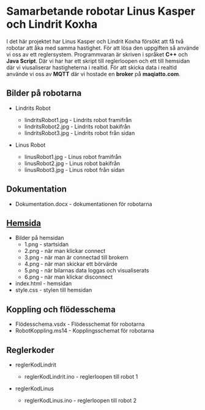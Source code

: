# Samarbetande robotar Linus Kasper och Lindrit Koxha

I det här projektet har Linus Kasper och Lindrit Koxha försökt att få två robotar att åka med samma hastighet. För att lösa den uppgiften så använde vi oss av ett reglersystem. Programmvaran är skriven i språket **C++** och **Java Script**. Där vi har har ett skript till reglerloopen och ett till hemsidan där vi viusaliserar hastigheterna i realtid. För att skicka data i realtid använde vi oss av **MQTT** där vi hostade en **broker** på **maqiatto.com**.

## Bilder på robotarna
* Lindrits Robot
    * lindritsRobot1.jpg - Lindrits robot framifrån
    * lindritsRobot2.jpg - Lindrits robot bakifrån
    * lindritsRobot3.jpg - Lindrits robot från sidan

* Linus Robot
    * linusRobot1.jpg - Linus robot framifrån
    * linusRobot2.jpg - Linus robot bakifrån
    * linusRobot3.jpg - Linus robot från sidan

## Dokumentation 
* Dokumentation.docx - dokumentationen för robotarna

## [Hemsida](http://robotbilsida.s3-website-us-east-1.amazonaws.com)
* Bilder på hemsidan
    * 1.png - startsidan
    * 2.png - när man klickar connect
    * 3.png - när man är connectad till brokern
    * 4.png - när man skickar ett börvärde
    * 5.png - när bilarnas data loggas och visualiserats
    * 6.png - när man klickar disconnect
* index.html - hemsidan
* style.css - stylen till hemsidan

## Koppling och flödesschema
* Flödesschema.vsdx - Flödesschemat för robotarna
* RobotKoppling.ms14 - Kopplingsschemat för robotarna

## Reglerkoder
* reglerKodLindrit
    * reglerKodLindrit.ino - reglerloopen till robot 1

* reglerKodLinus
    * reglerKodLinus.ino - reglerloopen till robot 2